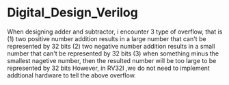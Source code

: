 # Digital_Design_Verilog
When designing adder and subtractor, i encounter 3 type of overflow, that is 
(1) two positive number addition results in a large number that can't be represented by 32 bits
(2) two negative number addition results in a small number that can't be represented by 32 bits
(3) when something minus the smallest nagetive number, then the resulted number will be too large to be represented by 32 bits
However, in RV32I ,we do not need to implement addtional hardware to tell the above overflow.

